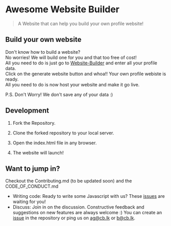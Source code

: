 # Awesome Website Builder

> A Website that can help you build your own profile website! 

## Build your own website

Don't know how to build a website?  
No worries! We will build one for you and that too free of cost!  
All you need to do is just go to [Website-Builder](http://coslos.github.io/WebsiteBuilder/) and enter all your profile data.  
Click on the generate website button and whoa!! Your own profile webiste is ready.   
All you need to do is now host your website and make it go live.  

P.S. Don't Worry! We don't save any of your data :)

## Development

1) Fork the Repository.

2) Clone the forked repository to your local server. 

3) Open the index.html file in any browser.

4) The website will launch!

## Want to jump in?

Checkout the Contributing.md (to be updated soon) and the CODE_OF_CONDUCT.md
* Writing code: Ready to write some Javascript with us? These [issues](https://github.com/coslos/LiveWhiteboard-Website/issues) are waiting for you!
* Discuss: Join in on the discussion. Constructive feedback and suggestions on new features are always welcome :) 
           You can create an [issue](https://github.com/coslos/LiveWhiteboard-Website/issues) in the repository or ping us on ag@cb.lk or b@cb.lk.
